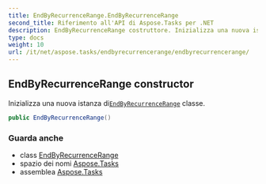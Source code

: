 ```yaml
---
title: EndByRecurrenceRange.EndByRecurrenceRange
second_title: Riferimento all'API di Aspose.Tasks per .NET
description: EndByRecurrenceRange costruttore. Inizializza una nuova istanza diEndByRecurrenceRange classe.
type: docs
weight: 10
url: /it/net/aspose.tasks/endbyrecurrencerange/endbyrecurrencerange/
---
```

## EndByRecurrenceRange constructor

Inizializza una nuova istanza di[`EndByRecurrenceRange`](../) classe.

```csharp
public EndByRecurrenceRange()
```

### Guarda anche

* class [EndByRecurrenceRange](../)
* spazio dei nomi [Aspose.Tasks](../../endbyrecurrencerange/)
* assemblea [Aspose.Tasks](../../../)


